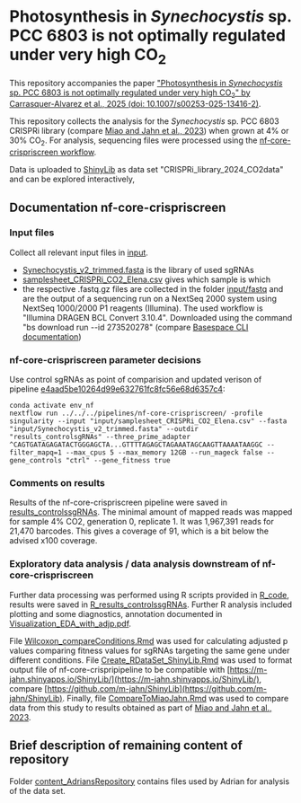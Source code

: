 # Photosynthesis in *Synechocystis* sp. PCC 6803 is not optimally regulated under very high CO<sub>2</sub>

This repository accompanies the paper ["Photosynthesis in *Synechocystis* sp. PCC 6803 is not optimally regulated under very high CO<sub>2</sub>" by Carrasquer-Alvarez et al., 2025 (doi: 10.1007/s00253-025-13416-2)](https://doi.org/10.1007/s00253-025-13416-2).

This repository collects the analysis for the *Synechocystis* sp. PCC 6803 CRISPRi library (compare [Miao and Jahn et al., 2023](https://doi.org/10.1093/plcell/koad208)) when grown at 4% or 30% CO<sub>2</sub>. For analysis, sequencing files were processed using the [nf-core-crispriscreen workflow](https://github.com/MPUSP/nf-core-crispriscreen).

Data is uploaded to [ShinyLib](https://m-jahn.shinyapps.io/ShinyLib/) as data set "CRISPRi_library_2024_CO2data" and can be explored interactively, 

## Documentation nf-core-crispriscreen

### Input files

Collect all relevant input files in [input](input).

* [Synechocystis_v2_trimmed.fasta](input/Synechocystis_v2_trimmed.fasta) is the library of used sgRNAs
* [samplesheet_CRISPRi_CO2_Elena.csv](input/samplesheet_CRISPRi_CO2_Elena.csv) gives which sample is which
* the respective .fastq.gz files are collected in the folder [input/fastq](input/fastq) and are the output of a sequencing run on a NextSeq 2000 system using NextSeq 1000/2000 P1 reagents (Illumina). The used workflow is "Illumina DRAGEN BCL Convert 3.10.4". Downloaded using the command "bs download run --id 273520278" (compare [Basespace CLI documentation](https://developer.basespace.illumina.com/docs/content/documentation/cli/cli-overview))

### nf-core-crispriscreen parameter decisions

Use control sgRNAs as point of comparision and updated verison of pipeline [e4aad5be10264d99e632761fc8fc56e68d6357c4](https://github.com/MPUSP/nf-core-crispriscreen/commit/e4aad5be10264d99e632761fc8fc56e68d6357c4):

```
conda activate env_nf
nextflow run ../../../pipelines/nf-core-crispriscreen/ -profile singularity --input "input/samplesheet_CRISPRi_CO2_Elena.csv" --fasta "input/Synechocystis_v2_trimmed.fasta" --outdir "results_controlsgRNAs" --three_prime_adapter ^CAGTGATAGAGATACTGGGAGCTA...GTTTTAGAGCTAGAAATAGCAAGTTAAAATAAGGC --filter_mapq=1 --max_cpus 5 --max_memory 12GB --run_mageck false --gene_controls "ctrl" --gene_fitness true
```

### Comments on results

Results of the nf-core-crispriscreen pipeline were saved in [results_controlssgRNAs](results_controlssgRNAs). The minimal amount of mapped reads was mapped for sample 4% CO2, generation 0, replicate 1. It was 1,967,391 reads for 21,470 barcodes. This gives a coverage of 91, which is a bit below the advised x100 coverage. 

### Exploratory data analysis / data analysis downstream of nf-core-crispriscreen

Further data processing was performed using R scripts provided in [R_code](R_code), results were saved in [R_results_controlssgRNAs](R_results_controlssgRNAs). Further R analysis included plotting and some diagnostics, annotation documented in [Visualization_EDA_with_adjp.pdf](R_code/Visualization_EDA_with_adjp.pdf).

File [Wilcoxon_compareConditions.Rmd](R_code/Wilcoxon_compareConditions.Rmd) was used for calculating adjusted p values comparing fitness values for sgRNAs targeting the same gene under different conditions. File [Create_RDataSet_ShinyLib.Rmd](R_code/Create_RDataSet_ShinyLib.Rmd) was used to format output file of nf-core-crispripipeline to be compatible with [https://m-jahn.shinyapps.io/ShinyLib/](https://m-jahn.shinyapps.io/ShinyLib/), compare [https://github.com/m-jahn/ShinyLib](https://github.com/m-jahn/ShinyLib). Finally, file [CompareToMiaoJahn.Rmd](R_code/CompareToMiaoJahn.Rmd) was used to compare data from this study to results obtained as part of [Miao and Jahn et al., 2023](https://doi.org/10.1093/plcell/koad208). 

## Brief description of remaining content of repository

Folder [content_AdriansRepository](content_AdriansRepository) contains files used by Adrian for analysis of the data set.
